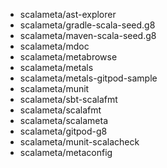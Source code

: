 - scalameta/ast-explorer
- scalameta/gradle-scala-seed.g8
- scalameta/maven-scala-seed.g8
- scalameta/mdoc
- scalameta/metabrowse
- scalameta/metals
- scalameta/metals-gitpod-sample
- scalameta/munit
- scalameta/sbt-scalafmt
- scalameta/scalafmt
- scalameta/scalameta
- scalameta/gitpod-g8
- scalameta/munit-scalacheck
- scalameta/metaconfig
